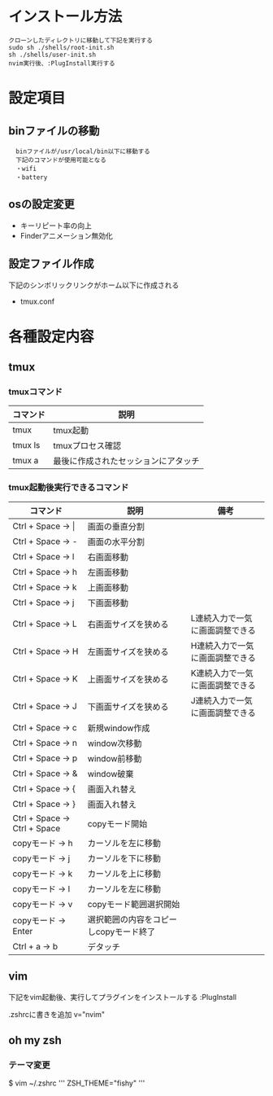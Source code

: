 # インストール方法
```
クローンしたディレクトリに移動して下記を実行する
sudo sh ./shells/root-init.sh
sh ./shells/user-init.sh
nvim実行後、:PlugInstall実行する
```

# 設定項目
## binファイルの移動
```
  binファイルが/usr/local/bin以下に移動する
  下記のコマンドが使用可能となる
  ・wifi
  ・battery
```

## osの設定変更

  - キーリピート率の向上
  - Finderアニメーション無効化

## 設定ファイル作成

  下記のシンボリックリンクがホーム以下に作成される
  - tmux.conf

# 各種設定内容
## tmux

### tmuxコマンド

  | コマンド | 説明 |
  ----|----
  | tmux | tmux起動 |
  | tmux ls | tmuxプロセス確認 |
  | tmux a | 最後に作成されたセッションにアタッチ |

### tmux起動後実行できるコマンド

  | コマンド | 説明 | 備考 |
  ----|----|----
  | Ctrl + Space → \| | 画面の垂直分割 ||
  | Ctrl + Space → - | 画面の水平分割 ||
  | Ctrl + Space → l | 右画面移動 ||
  | Ctrl + Space → h | 左画面移動 ||
  | Ctrl + Space → k | 上画面移動 ||
  | Ctrl + Space → j | 下画面移動 ||
  | Ctrl + Space → L | 右画面サイズを狭める | L連続入力で一気に画面調整できる |
  | Ctrl + Space → H | 左画面サイズを狭める | H連続入力で一気に画面調整できる |
  | Ctrl + Space → K | 上画面サイズを狭める | K連続入力で一気に画面調整できる |
  | Ctrl + Space → J | 下画面サイズを狭める | J連続入力で一気に画面調整できる |
  | Ctrl + Space → c | 新規window作成||
  | Ctrl + Space → n | window次移動|
  | Ctrl + Space → p | window前移動|
  | Ctrl + Space → & | window破棄 |
  | Ctrl + Space → { | 画面入れ替え||
  | Ctrl + Space → } | 画面入れ替え||
  | Ctrl + Space → Ctrl + Space | copyモード開始||
  | copyモード → h |カーソルを左に移動||
  | copyモード → j |カーソルを下に移動||
  | copyモード → k |カーソルを上に移動||
  | copyモード → l |カーソルを左に移動||
  | copyモード → v | copyモード範囲選択開始||
  | copyモード → Enter | 選択範囲の内容をコピーしcopyモード終了||
  | Ctrl + a → b | デタッチ ||

## vim
下記をvim起動後、実行してプラグインをインストールする
:PlugInstall

.zshrcに書きを追加
v="nvim"

## oh my zsh
### テーマ変更
	
  $ vim ~/.zshrc
  '''
  ZSH_THEME="fishy"
  '''
